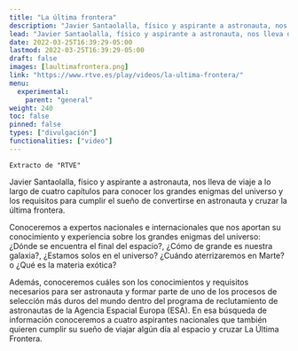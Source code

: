 ```yaml
---
title: "La última frontera"
description: "Javier Santaolalla, físico y aspirante a astronauta, nos lleva de viaje a lo largo de cuatro capítulos para conocer los grandes enigmas del universo."
lead: "Javier Santaolalla, físico y aspirante a astronauta, nos lleva de viaje a lo largo de cuatro capítulos para conocer los grandes enigmas del universo."
date: 2022-03-25T16:39:29-05:00
lastmod: 2022-03-25T16:39:29-05:00
draft: false
images: [laultimafrontera.png]
link: "https://www.rtve.es/play/videos/la-ultima-frontera/"
menu:
  experimental:
    parent: "general"
weight: 240
toc: false
pinned: false
types: ["divulgación"]
functionalities: ["video"]
---
```


```text
Extracto de "RTVE"
```

Javier Santaolalla, físico y aspirante a astronauta, nos lleva de viaje a lo largo de cuatro capítulos para conocer los grandes enigmas del universo y los requisitos para cumplir el sueño de convertirse en astronauta y cruzar la última frontera.

Conoceremos a expertos nacionales e internacionales que nos aportan su conocimiento y experiencia sobre los grandes enigmas del universo: ¿Dónde se encuentra el final del espacio?, ¿Cómo de grande es nuestra galaxia?, ¿Estamos solos en el universo? ¿Cuándo aterrizaremos en Marte? o ¿Qué es la materia exótica?

Además, conoceremos cuáles son los conocimientos y requisitos necesarios para ser astronauta y formar parte de uno de los procesos de selección más duros del mundo dentro del programa de reclutamiento de astronautas de la Agencia Espacial Europa (ESA). En esa búsqueda de información conoceremos a cuatro aspirantes nacionales que también quieren cumplir su sueño de viajar algún día al espacio y cruzar La Última Frontera.
